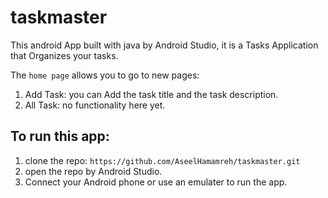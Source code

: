 # taskmaster

This android App built with java by Android Studio, it is a Tasks Application that Organizes your tasks.

The ```home page``` allows you to go to new pages:
1. Add Task: you can Add the task title and the task description.
2. All Task: no functionality here yet.

## To run this app:
1. clone the repo: ```https://github.com/AseelHamamreh/taskmaster.git```
2. open the repo by Android Studio.
3. Connect your Android phone or use an emulater to run the app.
